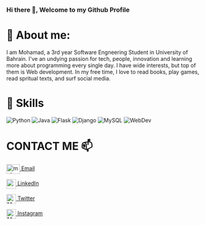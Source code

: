 ### Hi there 👋, Welcome to my Github Profile

<!--
**Mohamad-Zafar/Mohamad-Zafar** is a ✨ _special_ ✨ repository because its `README.md` (this file) appears on your GitHub profile.

Here are some ideas to get you started:

- 🔭 I’m currently working on ...
- 🌱 I’m currently learning ...
- 👯 I’m looking to collaborate on ...
- 🤔 I’m looking for help with ...
- 💬 Ask me about ...
- 📫 How to reach me: ...
- 😄 Pronouns: ...
- ⚡ Fun fact: ...
-->

# 🔭 __About me:__ 
I am Mohamad, a 3rd year Software Engneering Student in University of Bahrain. I've an undying passion for tech, people, innovation and learning more about programming every single day. I have wide interests, but top of them is Web development. In my free time, I love to read books, play games, read spritual texts, and surf social media. 

# 🔧 Skills
![Python](https://img.shields.io/badge/Python-3776AB?style=for-the-badge&logo=python&logoColor=white)
![Java](https://img.shields.io/badge/Java-ffccc2?style=for-the-badge&logo=java&logoColor=white)
![Flask](https://img.shields.io/badge/Flask-yellow?style=for-the-badge&logo=flask&logoColor=white)
![Django](https://img.shields.io/badge/Django-success?style=for-the-badge&logo=Django&logoColor=white)
![MySQL](https://img.shields.io/badge/MySQL-orange?style=for-the-badge&logo=mysql&logoColor=white)
![WebDev](https://img.shields.io/badge/WebDev-orange?style=for-the-badge&logo=mysql&logoColor=white)

# CONTACT ME 📫
<a href="mailto:mohammadzafar749@gmail.com" target="blank"><img align="center" src="https://1000logos.net/wp-content/uploads/2018/05/Gmail-logo.png" alt="mohammadzafar749@gmail.com" height="25" width="35" /> [Email](mailto:mohammadzafar749@gmail.com)

<a href="https://www.linkedin.com/in/mohamadzafar/" target="blank"><img align="center" src="https://icon-library.com/images/linkedin-icon-eps/linkedin-icon-eps-29.jpg" alt="mohamadzafar" height="25" width="25" /> [LinkedIn](https://www.linkedin.com/in/mohamadzafar/)

<a href="https://twitter.com/MohamadZafar8" target="blank"><img align="center" src="https://assets.stickpng.com/images/580b57fcd9996e24bc43c53e.png" alt="MohamadZafar8" height="25" width="25" />  [Twitter](https://twitter.com/MohamadZafar8)
  
<a href="https://www.instagram.com/_.mohammad17/" target="blank"><img align="center" src="https://1000logos.net/wp-content/uploads/2017/02/New-Instagram-logo.jpg" alt="MohamadZafar8" height="25" width="25" />  [Instagram](https://www.instagram.com/_.mohammad17/)
 
